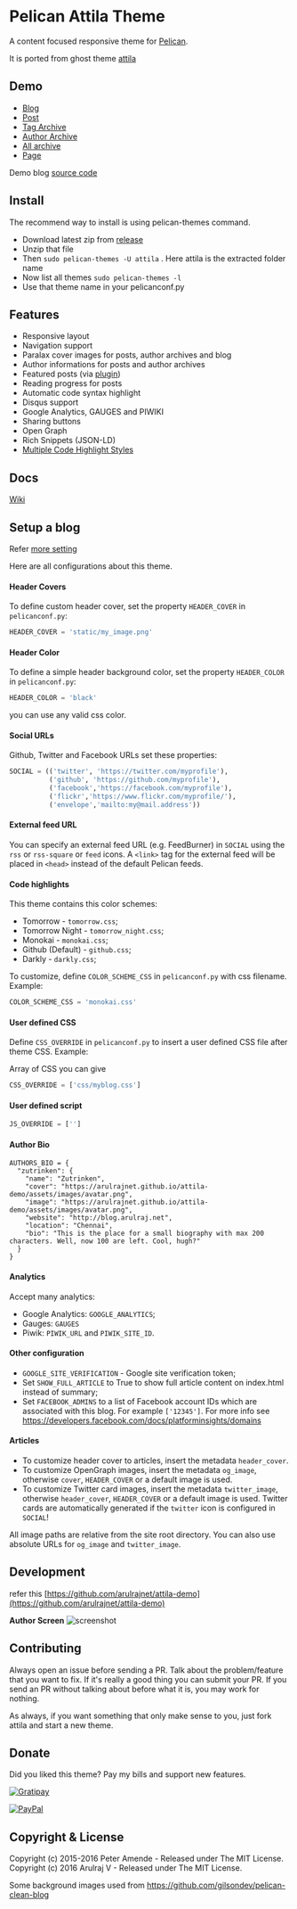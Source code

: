 # Pelican Attila Theme

A content focused responsive theme for [Pelican](https://github.com/getpelican/pelican).

It is ported from ghost theme [attila](https://github.com/zutrinken/attila)

## Demo

* [Blog](https://arulrajnet.github.io/attila-demo)
* [Post](https://arulrajnet.github.io/attila-demo/2015/11/headlines-blockquotes-images.html)
* [Tag Archive](https://arulrajnet.github.io/attila-demo/tag/general/)
* [Author Archive](https://arulrajnet.github.io/attila-demo/author/zutrinken/)
* [All archive](https://arulrajnet.github.io/attila-demo/archives.html)
* [Page](https://arulrajnet.github.io/attila-demo/pages/about/)

Demo blog [source code](https://github.com/arulrajnet/attila-demo)

## Install

The recommend way to install is using pelican-themes command.

* Download latest zip from [release](https://github.com/arulrajnet/attila/releases)
* Unzip that file
* Then `sudo pelican-themes -U attila` . Here attila is the extracted folder name
* Now list all themes `sudo pelican-themes -l`
* Use that theme name in your pelicanconf.py

## Features

* Responsive layout
* Navigation support
* Paralax cover images for posts, author archives and blog
* Author informations for posts and author archives
* Featured posts (via [plugin](https://github.com/getpelican/pelican-plugins/tree/master/neighbors))
* Reading progress for posts
* Automatic code syntax highlight
* Disqus support
* Google Analytics, GAUGES and PIWIKI
* Sharing buttons
* Open Graph
* Rich Snippets (JSON-LD)
* [Multiple Code Highlight Styles](#code-highlights)

## Docs

[Wiki](https://github.com/arulrajnet/attila/wiki)

## Setup a blog

Refer [more setting](https://github.com/arulrajnet/attila-demo/blob/master/pelicanconf.py)

Here are all configurations about this theme.

#### Header Covers

To define custom header cover, set the property ``HEADER_COVER`` in ``pelicanconf.py``:

```python
HEADER_COVER = 'static/my_image.png'
```

#### Header Color

To define a simple header background color, set the property ``HEADER_COLOR`` in ``pelicanconf.py``:

```python
HEADER_COLOR = 'black'
```

you can use any valid css color.

#### Social URLs

Github, Twitter and Facebook URLs set these properties:

```python
SOCIAL = (('twitter', 'https://twitter.com/myprofile'),
          ('github', 'https://github.com/myprofile'),
          ('facebook','https://facebook.com/myprofile'),
          ('flickr','https://www.flickr.com/myprofile/'),
          ('envelope','mailto:my@mail.address'))
```

#### External feed URL

You can specify an external feed URL (e.g. FeedBurner) in ``SOCIAL`` using the
``rss`` or ``rss-square`` or ``feed`` icons. A ``<link>`` tag for the external feed will be
placed in ``<head>`` instead of the default Pelican feeds.

#### Code highlights

This theme contains this color schemes:

 - Tomorrow - ``tomorrow.css``;
 - Tomorrow Night - ``tomorrow_night.css``;
 - Monokai - ``monokai.css``;
 - Github (Default) - ``github.css``;
 - Darkly - ``darkly.css``;

To customize, define ``COLOR_SCHEME_CSS`` in ``pelicanconf.py`` with css filename. Example:

```python
COLOR_SCHEME_CSS = 'monokai.css'
```

#### User defined CSS

Define ``CSS_OVERRIDE`` in ``pelicanconf.py`` to insert a user defined CSS file
after theme CSS. Example:

Array of CSS you can give

```python
CSS_OVERRIDE = ['css/myblog.css']
```

#### User defined script

```python
JS_OVERRIDE = ['']
```

#### Author Bio

```
AUTHORS_BIO = {
  "zutrinken": {
    "name": "Zutrinken",
    "cover": "https://arulrajnet.github.io/attila-demo/assets/images/avatar.png",
    "image": "https://arulrajnet.github.io/attila-demo/assets/images/avatar.png",
    "website": "http://blog.arulraj.net",
    "location": "Chennai",
    "bio": "This is the place for a small biography with max 200 characters. Well, now 100 are left. Cool, hugh?"
  }
}
```

#### Analytics

Accept many analytics:

 - Google Analytics: ``GOOGLE_ANALYTICS``;
 - Gauges: ``GAUGES``
 - Piwik: ``PIWIK_URL`` and ``PIWIK_SITE_ID``.

#### Other configuration

 - ``GOOGLE_SITE_VERIFICATION`` - Google site verification token;
 - Set ``SHOW_FULL_ARTICLE`` to True to show full article content on index.html
 instead of summary;
 - Set ``FACEBOOK_ADMINS`` to a list of Facebook account IDs which are
 associated with this blog. For example ``['12345']``. For more info see
 https://developers.facebook.com/docs/platforminsights/domains

#### Articles

 - To customize header cover to articles, insert the metadata ``header_cover``.
 - To customize OpenGraph images, insert the metadata ``og_image``, otherwise
 ``cover``, ``HEADER_COVER`` or a default image is used.
 - To customize Twitter card images, insert the metadata ``twitter_image``,
 otherwise ``header_cover``, ``HEADER_COVER`` or a default image is used.
 Twitter cards are automatically generated if the ``twitter`` icon is configured
 in ``SOCIAL``!

All image paths are relative from the site root directory. You can also use
absolute URLs for ``og_image`` and ``twitter_image``.

## Development

refer this [https://github.com/arulrajnet/attila-demo](https://github.com/arulrajnet/attila-demo)

**Author Screen**
![screenshot](screenshot.png)

## Contributing

Always open an issue before sending a PR. Talk about the problem/feature that you want to fix. If it's really a good thing you can submit your PR. If you send an PR without talking about before what it is, you may work for nothing.

As always, if you want something that only make sense to you, just fork attila and start a new theme.

## Donate

Did you liked this theme? Pay my bills and support new features.

[![Gratipay](https://img.shields.io/gratipay/user/arulrajnet.svg?maxAge=2592000)](https://gratipay.com/~arulrajnet/)

[![PayPal](https://img.shields.io/badge/paypal-donate-yellow.svg?maxAge=2592000)](https://www.paypal.com/cgi-bin/webscr?cmd=_s-xclick&hosted_button_id=XYLX6LG2THL2J)

## Copyright & License

Copyright (c) 2015-2016 Peter Amende - Released under The MIT License.
Copyright (c) 2016 Arulraj V - Released under The MIT License.

Some background images used from https://github.com/gilsondev/pelican-clean-blog
